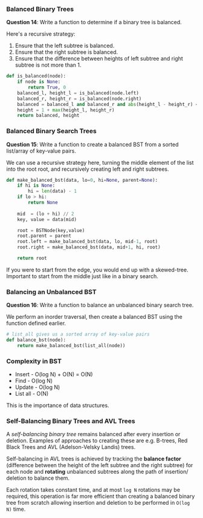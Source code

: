 ### Balanced Binary Trees

**Question 14**: Write a function to determine if a binary tree is balanced.

Here's a recursive strategy:

1. Ensure that the left subtree is balanced.
2. Ensure that the right subtree is balanced.
3. Ensure that the difference between heights of left subtree and right subtree is not more than 1.

```python
def is_balanced(node):
    if node is None:
        return True, 0
    balanced_l, height_l = is_balanced(node.left)
    balanced_r, height_r = is_balanced(node.right)
    balanced = balanced_l and balanced_r and abs(height_l - height_r) <= 1
    height = 1 + max(height_l, height_r)
    return balanced, height
```

### Balanced Binary Search Trees

**Question 15**: Write a function to create a balanced BST from a sorted list/array of key-value pairs.

We can use a recursive strategy here, turning the middle element of the list into the root root, and recursively creating left and right subtrees.

```python
def make_balanced_bst(data, lo=0, hi=None, parent=None):
    if hi is None:
        hi = len(data) - 1
    if lo > hi:
        return None
    
    mid  = (lo + hi) // 2
    key, value = data(mid)

    root = BSTNode(key,value)
    root.parent = parent
    root.left = make_balanced_bst(data, lo, mid-1, root)
    root.right = make_balanced_bst(data, mid+1, hi, root)

    return root
```

If you were to start from the edge, you would end up with a skewed-tree. Important to start from the middle just like in a binary search.

### Balancing an Unbalanced BST

**Question 16**: Write a function to balance an unbalanced binary search tree.

We perform an inorder traversal, then create a balanced BST using the function defined earlier.

```python
# list_all gives us a sorted array of key-value pairs
def balance_bst(node):
    return make_balanced_bst(list_all(node))
```

### Complexity in BST
- Insert - O(log N) + O(N) = O(N)
- Find - O(log N)
- Update - O(log N)
- List all - O(N)

This is the importance of data structures.

### Self-Balancing Binary Trees and AVL Trees
A *self-balancing binary tree* remains balanced after every insertion or deletion. Examples of approaches to creating these are e.g. B-trees, Red Black Trees and AVL (Adelson-Velsky Landis) trees.

Self-balancing in AVL trees is achieved by tracking the **balance factor** (difference between the height of the left subtree and the right subtree) for each node and **rotating** unbalanced subtrees along the path of insertion/ deletion to balance them.

Each rotation takes constant time, and at most `log N` rotations may be required, this operation is far more efficient than creating a balanced binary tree from scratch allowing insertion and deletion to be performed in `O(log N)` time.
